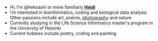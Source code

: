 - Hi, I’m @heksaani or more familiarly [**Heidi**](https://fi.linkedin.com/in/heidi-putkuri)
- I’m interested in bioinformatics, coding and biological data analysis <br>
  Other passions include art, poems, [photography](https://www.flickr.com/photos/heidiputkuri/) and nature 
- Currently studying in the Life Science Informatics master's program in the University of Helsinki
- Current hobbies include poetry, coding and painting


<!---
heksaani/heksaani is a ✨ special ✨ repository because its `README.md` (this file) appears on your GitHub profile.
You can click the Preview link to take a look at your changes.
---> 
